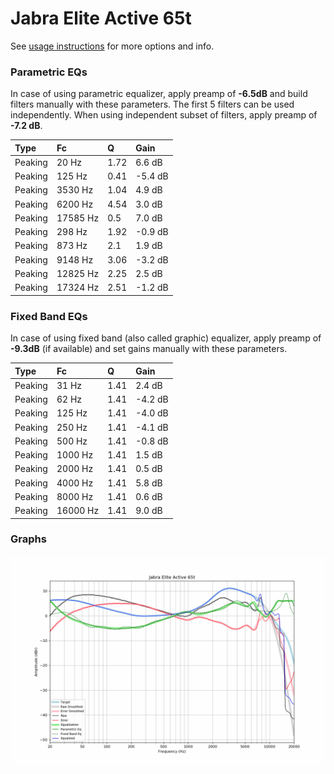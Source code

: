 # Jabra Elite Active 65t
See [usage instructions](https://github.com/jaakkopasanen/AutoEq#usage) for more options and info.

### Parametric EQs
In case of using parametric equalizer, apply preamp of **-6.5dB** and build filters manually
with these parameters. The first 5 filters can be used independently.
When using independent subset of filters, apply preamp of **-7.2 dB**.

| Type    | Fc       |    Q | Gain    |
|:--------|:---------|:-----|:--------|
| Peaking | 20 Hz    | 1.72 | 6.6 dB  |
| Peaking | 125 Hz   | 0.41 | -5.4 dB |
| Peaking | 3530 Hz  | 1.04 | 4.9 dB  |
| Peaking | 6200 Hz  | 4.54 | 3.0 dB  |
| Peaking | 17585 Hz | 0.5  | 7.0 dB  |
| Peaking | 298 Hz   | 1.92 | -0.9 dB |
| Peaking | 873 Hz   | 2.1  | 1.9 dB  |
| Peaking | 9148 Hz  | 3.06 | -3.2 dB |
| Peaking | 12825 Hz | 2.25 | 2.5 dB  |
| Peaking | 17324 Hz | 2.51 | -1.2 dB |

### Fixed Band EQs
In case of using fixed band (also called graphic) equalizer, apply preamp of **-9.3dB**
(if available) and set gains manually with these parameters.

| Type    | Fc       |    Q | Gain    |
|:--------|:---------|:-----|:--------|
| Peaking | 31 Hz    | 1.41 | 2.4 dB  |
| Peaking | 62 Hz    | 1.41 | -4.2 dB |
| Peaking | 125 Hz   | 1.41 | -4.0 dB |
| Peaking | 250 Hz   | 1.41 | -4.1 dB |
| Peaking | 500 Hz   | 1.41 | -0.8 dB |
| Peaking | 1000 Hz  | 1.41 | 1.5 dB  |
| Peaking | 2000 Hz  | 1.41 | 0.5 dB  |
| Peaking | 4000 Hz  | 1.41 | 5.8 dB  |
| Peaking | 8000 Hz  | 1.41 | 0.6 dB  |
| Peaking | 16000 Hz | 1.41 | 9.0 dB  |

### Graphs
![](./Jabra%20Elite%20Active%2065t.png)